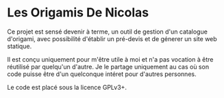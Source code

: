 # Les Origamis De Nicolas

Ce projet est sensé devenir à terme, un outil de gestion d'un catalogue
d'origami, avec possibilité d'établir un pré-devis et de génerer un site web
statique.

Il est conçu uniquement pour m'être utile à moi et n'a pas vocation à être
réutilisé par quelqu'un d'autre.
Je le partage uniquement au cas où son code puisse être d'un quelconque intéret
pour d'autres personnes.

Le code est placé sous la licence GPLv3+.
